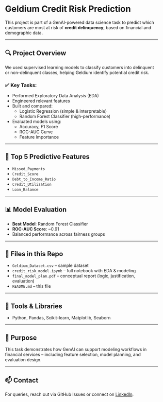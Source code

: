 # Geldium Credit Risk Prediction

This project is part of a GenAI-powered data science task to predict which customers are most at risk of **credit delinquency**, based on financial and demographic data.

---

## 🔍 Project Overview

We used supervised learning models to classify customers into delinquent or non-delinquent classes, helping Geldium identify potential credit risk.

### ✅ Key Tasks:
- Performed Exploratory Data Analysis (EDA)
- Engineered relevant features
- Built and compared:
  - Logistic Regression (simple & interpretable)
  - Random Forest Classifier (high-performance)
- Evaluated models using:
  - Accuracy, F1 Score
  - ROC-AUC Curve
  - Feature Importance

---

## 🧠 Top 5 Predictive Features
- `Missed_Payments`
- `Credit_Score`
- `Debt_to_Income_Ratio`
- `Credit_Utilization`
- `Loan_Balance`

---

## 📊 Model Evaluation
- **Best Model**: Random Forest Classifier  
- **ROC-AUC Score**: ~0.91  
- Balanced performance across fairness groups

---

## 📁 Files in this Repo
- `Geldium_Dataset.csv` – sample dataset
- `credit_risk_model.ipynb` – full notebook with EDA & modeling
- `final_model_plan.pdf` – conceptual report (logic, justification, evaluation)
- `README.md` – this file

---

## 🚀 Tools & Libraries
- Python, Pandas, Scikit-learn, Matplotlib, Seaborn

---

## 📌 Purpose
This task demonstrates how GenAI can support modeling workflows in financial services – including feature selection, model planning, and evaluation design.

---

## 📫 Contact
For queries, reach out via GitHub Issues or connect on [LinkedIn](https://linkedin.com).

